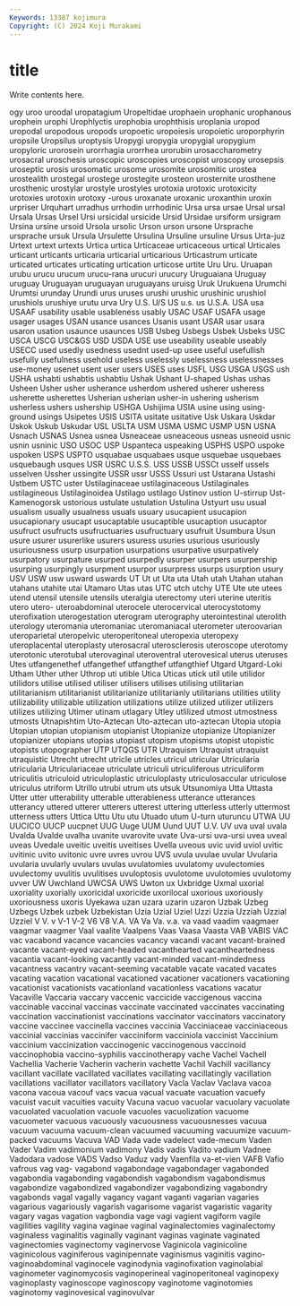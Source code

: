 ```yaml
---
Keywords: 13387 kojimura
Copyright: (C) 2024 Koji Murakami
---
```


# title

Write contents here.



ogy uroo uroodal uropatagium Uropeltidae urophaein urophanic urophanous
urophein urophi Urophlyctis urophobia urophthisis uroplania uropod uropodal uropodous uropods
uropoetic uropoiesis uropoietic uroporphyrin uropsile Uropsilus uroptysis Uropygi uropygia uropygial
uropygium uropyloric urorosein urorrhagia urorrhea urorubin urosaccharometry urosacral uroschesis uroscopic
uroscopies uroscopist uroscopy urosepsis uroseptic urosis urosomatic urosome urosomite urosomitic
urostea urostealith urostegal urostege urostegite urosteon urosternite urosthene urosthenic urostylar
urostyle urostyles urotoxia urotoxic urotoxicity urotoxies urotoxin urotoxy -urous uroxanate
uroxanic uroxanthin uroxin urpriser Urquhart urradhus urrhodin urrhodinic Ursa ursa
ursae Ursal ursal Ursala Ursas Ursel Ursi ursicidal ursicide Ursid
Ursidae ursiform ursigram Ursina ursine ursoid Ursola ursolic Urson urson
ursone Ursprache ursprache ursuk Ursula Ursulette Ursulina Ursuline ursuline Ursus
Urta-juz Urtext urtext urtexts Urtica urtica Urticaceae urticaceous urtical Urticales
urticant urticants urticaria urticarial urticarious Urticastrum urticate urticated urticates urticating
urtication urticose urtite Uru Uru. Uruapan urubu urucu urucum urucu-rana
urucuri urucury Uruguaiana Uruguay uruguay Uruguayan uruguayan uruguayans uruisg Uruk
Urukuena Urumchi Urumtsi urunday Urundi urus uruses urushi urushic urushinic
urushiol urushiols urushiye urutu urva Ury U.S. U/S US u.s.
us U.S.A. USA usa USAAF usability usable usableness usably USAC
USAF USAFA usage usager usages USAN usance usances Usanis usant
USAR usar usara usaron usation usaunce usaunces USB Usbeg Usbegs
Usbek Usbeks USC USCA USCG USC&GS USD USDA USE use
useability useable useably USECC used usedly usedness usednt used-up usee
useful usefullish usefully usefulness usehold useless uselessly uselessness uselessnesses use-money
usenet usent user users USES uses USFL USG USGA USGS
ush USHA ushabti ushabtis ushabtiu Ushak Ushant U-shaped Ushas ushas
Usheen Usher usher usherance usherdom ushered usherer usheress usherette usherettes
Usherian usherian usher-in ushering usherism usherless ushers ushership USHGA Ushijima
USIA usine using using-ground usings Usipetes USIS USITA usitate usitative
Usk Uskara Uskdar Uskok Uskub Uskudar USL USLTA USM USMA
USMC USMP USN USNA Usnach USNAS Usnea usnea Usneaceae usneaceous
usneas usneoid usnic usnin usninic USO USOC USP Uspanteca uspeaking
USPHS USPO uspoke uspoken USPS USPTO usquabae usquabaes usque usquebae
usquebaes usquebaugh usques USR USRC U.S.S. USS USSB USSCt usself
ussels usselven Ussher ussingite USSR ussr USSS Ussuri ust Ustarana
Ustashi Ustbem USTC uster Ustilaginaceae ustilaginaceous Ustilaginales ustilagineous Ustilaginoidea Ustilago
ustilago Ustinov ustion U-stirrup Ust-Kamenogorsk ustorious ustulate ustulation Ustulina Ustyurt
usu usual usualism usually usualness usuals usuary usucapient usucapion usucapionary
usucapt usucaptable usucaptible usucaption usucaptor usufruct usufructs usufructuaries usufructuary usufruit
Usumbura Usun usure usurer usurerlike usurers usuress usuries usurious usuriously
usuriousness usurp usurpation usurpations usurpative usurpatively usurpatory usurpature usurped usurpedly
usurper usurpers usurpership usurping usurpingly usurpment usurpor usurpress usurps usurption
usury USV USW usw usward uswards UT Ut ut Uta
uta Utah utah Utahan utahan utahans utahite utai Utamaro Utas
utas UTC utch utchy UTE Ute ute utees utend utensil
utensile utensils uteralgia uterectomy uteri uterine uteritis utero utero- uteroabdominal
uterocele uterocervical uterocystotomy uterofixation uterogestation uterogram uterography uterointestinal uterolith uterology
uteromania uteromaniac uteromaniacal uterometer uteroovarian uteroparietal uteropelvic uteroperitoneal uteropexia uteropexy
uteroplacental uteroplasty uterosacral uterosclerosis uteroscope uterotomy uterotonic uterotubal uterovaginal uteroventral
uterovesical uterus uteruses Utes utfangenethef utfangethef utfangthef utfangthief Utgard Utgard-Loki
Utham Uther uther Uthrop uti utible Utica Uticas utick util
utile utilidor utilidors utilise utilised utiliser utilisers utilises utilising utilitarian
utilitarianism utilitarianist utilitarianize utilitarianly utilitarians utilities utility utilizability utilizable utilization
utilizations utilize utilized utilizer utilizers utilizes utilizing Utimer utinam utlagary
Utley utlilized utmost utmostness utmosts Utnapishtim Uto-Aztecan Uto-aztecan uto-aztecan Utopia
utopia Utopian utopian utopianism utopianist Utopianize utopianize Utopianizer utopianizer utopians
utopias utopiast utopism utopisms utopist utopistic utopists utopographer UTP UTQGS
UTR Utraquism Utraquist utraquist utraquistic Utrecht utrecht utricle utricles utricul
utricular Utricularia utricularia Utriculariaceae utriculate utriculi utriculiferous utriculiform utriculitis utriculoid
utriculoplastic utriculoplasty utriculosaccular utriculose utriculus utriform Utrillo utrubi utrum uts
utsuk Utsunomiya Utta Uttasta Utter utter utterability utterable utterableness utterance
utterances utterancy uttered utterer utterers utterest uttering utterless utterly uttermost
utterness utters Uttica Uttu Utu utu Utuado utum U-turn uturuncu
UTWA UU UUCICO UUCP uucpnet UUG Uuge UUM Uund UUT
U.V. UV uva uval uvala Uvalda Uvalde uvalha uvanite uvarovite
uvate Uva-ursi uva-ursi uvea uveal uveas Uvedale uveitic uveitis uveitises
Uvella uveous uvic uvid uviol uvitic uvitinic uvito uvitonic uvre
uvres uvrou UVS uvula uvulae uvular Uvularia uvularia uvularly uvulars
uvulas uvulatomies uvulatomy uvulectomies uvulectomy uvulitis uvulitises uvuloptosis uvulotome uvulotomies
uvulotomy uvver UW Uwchland UWCSA UWS Uwton ux Uxbridge Uxmal
uxorial uxoriality uxorially uxoricidal uxoricide uxorilocal uxorious uxoriously uxoriousness uxoris
Uyekawa uzan uzara uzarin uzaron Uzbak Uzbeg Uzbegs Uzbek uzbek
Uzbekistan Uzia Uzial Uziel Uzzi Uzzia Uzziah Uzzial Uzziel V
V. v V-1 V-2 V6 V8 V.A. VA Va Va.
v.a. va vaad vaadim vaagmaer vaagmar vaagmer Vaal vaalite Vaalpens
Vaas Vaasa Vaasta VAB VABIS VAC vac vacabond vacance vacancies
vacancy vacandi vacant vacant-brained vacante vacant-eyed vacant-headed vacanthearted vacantheartedness vacantia
vacant-looking vacantly vacant-minded vacant-mindedness vacantness vacantry vacant-seeming vacatable vacate vacated
vacates vacating vacation vacational vacationed vacationer vacationers vacationing vacationist vacationists
vacationland vacationless vacations vacatur Vacaville Vaccaria vaccary vaccenic vaccicide vaccigenous
vaccina vaccinable vaccinal vaccinas vaccinate vaccinated vaccinates vaccinating vaccination vaccinationist
vaccinations vaccinator vaccinators vaccinatory vaccine vaccinee vaccinella vaccines vaccinia Vacciniaceae
vacciniaceous vaccinial vaccinias vaccinifer vacciniform vacciniola vaccinist Vaccinium vaccinium vaccinization
vaccinogenic vaccinogenous vaccinoid vaccinophobia vaccino-syphilis vaccinotherapy vache Vachel Vachell Vachellia
Vacherie Vacherin vacherin vachette Vachil Vachill vacillancy vacillant vacillate vacillated
vacillates vacillating vacillatingly vacillation vacillations vacillator vacillators vacillatory Vacla Vaclav
Vaclava vacoa vacona vacoua vacouf vacs vacua vacual vacuate vacuation
vacuefy vacuist vacuit vacuities vacuity Vacuna vacuo vacuolar vacuolary vacuolate
vacuolated vacuolation vacuole vacuoles vacuolization vacuome vacuometer vacuous vacuously vacuousness
vacuousnesses vacuua vacuum vacuuma vacuum-clean vacuumed vacuuming vacuumize vacuum-packed vacuums
Vacuva VAD Vada vade vadelect vade-mecum Vaden Vader Vadim vadimonium
vadimony Vadis vadis Vadito vadium Vadnee Vadodara vadose VADS Vadso
Vaduz vady Vaenfila va-et-vien VAFB Vafio vafrous vag vag- vagabond
vagabondage vagabondager vagabonded vagabondia vagabonding vagabondish vagabondism vagabondismus vagabondize vagabondized
vagabondizer vagabondizing vagabondry vagabonds vagal vagally vagancy vagant vaganti vagarian
vagaries vagarious vagariously vagarish vagarisome vagarist vagaristic vagarity vagary vagas
vagation vagbondia vage vagi vagient vagiform vagile vagilities vagility vagina
vaginae vaginal vaginalectomies vaginalectomy vaginaless vaginalitis vaginally vaginant vaginas vaginate
vaginated vaginectomies vaginectomy vaginervose Vaginicola vaginicoline vaginicolous vaginiferous vaginipennate vaginismus
vaginitis vagino- vaginoabdominal vaginocele vaginodynia vaginofixation vaginolabial vaginometer vaginomycosis vaginoperineal
vaginoperitoneal vaginopexy vaginoplasty vaginoscope vaginoscopy vaginotome vaginotomies vaginotomy vaginovesical vaginovulvar
